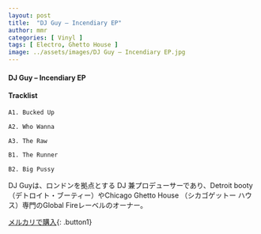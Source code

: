 ```yaml
---
layout: post
title:  "DJ Guy – Incendiary EP"
author: mmr
categories: [ Vinyl ]
tags: [ Electro, Ghetto House ]
image: ../assets/images/DJ Guy – Incendiary EP.jpg
---
```


#### DJ Guy – Incendiary EP

#### Tracklist
```md
A1. Bucked Up

A2. Who Wanna

A3. The Raw

B1. The Runner

B2. Big Pussy
```

DJ Guyは、ロンドンを拠点とする DJ 兼プロデューサーであり、Detroit booty（デトロイト・ブーティー）やChicago Ghetto House （シカゴゲットー ハウス）専門のGlobal Fireレーベルのオーナー。

[メルカリで購入](https://jp.mercari.com/item/m63316031415){: .button1}

